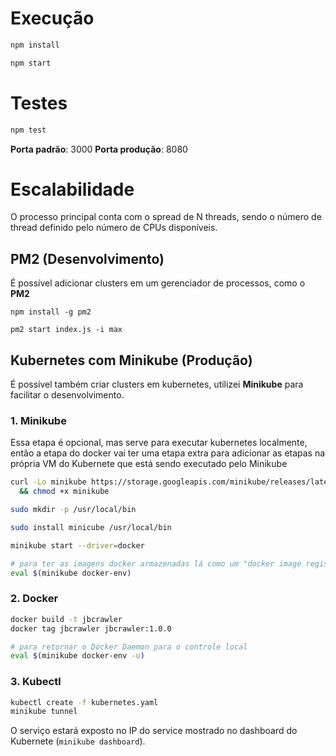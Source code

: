 # Execução 

``` sh
npm install

npm start
```


# Testes

```sh
npm test
```

**Porta padrão**: 3000
**Porta produção**: 8080 

# Escalabilidade

O processo principal conta com o spread de N threads, sendo o número de thread definido pelo número de CPUs disponíveis.


## PM2 (Desenvolvimento)
É possível adicionar clusters em um gerenciador de processos, como o **PM2** 

```
npm install -g pm2

pm2 start index.js -i max
```

## Kubernetes com Minikube (Produção)

É possível também criar clusters em kubernetes, utilizei **Minikube** para facilitar o desenvolvimento.


### 1. Minikube

Essa etapa é opcional, mas serve para executar kubernetes localmente, então a etapa do docker vai ter uma etapa extra para adicionar as etapas na própria VM do Kubernete que está sendo executado pelo Minikube

```sh
curl -Lo minikube https://storage.googleapis.com/minikube/releases/latest/minikube-linux-amd64 \
  && chmod +x minikube

sudo mkdir -p /usr/local/bin

sudo install minicube /usr/local/bin

minikube start --driver=docker

# para ter as imagens docker armazenadas lá como um "docker image registry" de testes. Isso demultiplexa o Docker Daemon para o que está em execução dentro da VM do Kubernetes
eval $(minikube docker-env)

```

### 2. Docker

```sh
docker build -t jbcrawler
docker tag jbcrawler jbcrawler:1.0.0

# para retornar o Docker Daemon para o controle local
eval $(minikube docker-env -u)
```

### 3. Kubectl

```sh
kubectl create -f kubernetes.yaml
minikube tunnel
```

O serviço estará exposto no IP do service mostrado no dashboard do Kubernete (`minikube dashboard`).
